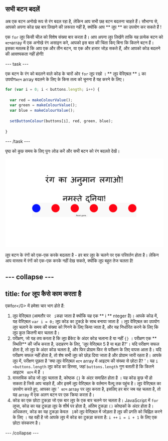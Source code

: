## सभी बटन बदलें

अब एक बटन अनोखे रूप से रंग बदल रहा है, लेकिन आप सभी छह बटन बदलना चाहते हैं। सौभाग्य से, आपको अपना कोड छह बार लिखने की ज़रूरत नहीं है, क्योंकि आप ** लूप ** का उपयोग कर सकते हैं !

एक `for` लूप किसी चीज़ को विशेष संख्या बार करता है। आप अपना लूप लिखेंगे ताकि यह प्रत्येक बटन को ` बटन `array में एक अनोखे रंग असाइन करे, आपको इस बात की चिंता किए बिना कि कितने बटन हैं। इसका मतलब है कि आप एक और तीन बटन, या एक और हजार जोड़ सकते हैं, और आपको कोड बदलने की आवश्यकता नहीं होगी!

--- task ---

एक बटन के रंग को बदलने वाले कोड के चारों ओर `for` लूप रखो । ** लूप वेरिएबल ** ` i ` का उपयोग` बटन ` array बदलने के लिए के किस तत्व को चुनना है यह करने के लिए।

```JavaScript
for (var i = 0; i < buttons.length; i++) {

  var red = makeColourValue();
  var green = makeColourValue();
  var blue = makeColourValue();

  setButtonColour(buttons[i], red, green, blue);

}
```

--- /task ---

पृष्ठ को कुछ समय के लिए पुनः लोड करें और सभी बटन को रंग बदलते देखें।

![सभी बटन अलग-अलग रंगों में बदल गए हैं।](images/1blue.png)

लूप बटन के रंगों को एक-एक करके बदलता है - हर बार लूप के चलने पर एक परिवर्तन होता है। लेकिन आप वास्तव में रंगों को एक-एक करके नहीं देख सकते, क्योंकि लूप बहुत तेज चलता है!

--- collapse ---
---
title: for लूप कैसे काम करता है
---

एक</code>for</0> में हमेशा चार भाग होते हैं:

1. लूप वेरिएबल (आमतौर पर ` i`कहा जाता है क्योंकि यह एक ** i ** nteger है)। आपके कोड में, यह वेरिएबल ` var i = 0; ` लूप कोड का टुकड़े के साथ बनाया जाता है । लूप वेरिएबल का उपयोग लूप चलाने के समय की संख्या को गिनने के लिए किया जाता है, और यह निर्धारित करने के लिए कि लूप कुल कितनी बार चलता है।
1. परीक्षण, जो यह तय करता है कि लूप ब्रैकेट के अंदर कोड चलाना है या नहीं ` {} ` । परीक्षण एक ** स्थिति** की जाँच करता है, उदाहरण के लिए, 'लूप वेरिएबल 5 है या बड़ा है?'। यदि परीक्षण सफल होता है, तो लूप के अंदर कोड चलता है, और फिर प्रोग्राम फिर से परीक्षण के लिए वापस आता है। यदि परीक्षण सफल नहीं होता है, तो शेष सभी लूप को छोड़ दिया जाता है और प्रोग्राम जारी रहता है। आपके लूप में, परीक्षण पूछता है 'क्या लूप वेरिएबल ` बटन ` array में आइटम की संख्या से छोटा है? '। यह ` i <buttons.length ` लूप कोड का हिस्सा, जहां ` buttons.length ` गुण बताती है कि कितने आइटम ` बटन` में हैं ।
1. वास्तविक कोड जो लूप चलाता है, कोष्ठक  ` {} ` के अंदर समाहित होता है । यह कोड कुछ भी हो सकता है जिसे आप चाहते हैं, और इसमें लूप वेरिएबल के वर्तमान वैल्यू तक पहुंच है। लूप वेरिएबल का उपयोग करते हुए, आपका लूप '` बटन` array पर लूप करता है, इसलिए हर बार जब यह चलता है, तो यह array में एक अलग बटन पर एक क्रिया करता है।
1. कोड का एक छोटा टुकड़ा जो एक बार लूप के एक बार चलने पर चलता है। JavaScript में `for` लूप्स, कोड का यह टुकड़ा लूप के शीर्ष पर होता है, अंतिम टुकड़ा ` () ` कोष्ठकों के अंदर होता है। अधिकतर, कोड का यह टुकड़ा केवल ` 1`को लूप वेरिएबल में जोड़ता है लूप की प्रगति को चिह्नित करने के लिए । यह वही है जो आपके लूप में कोड का टुकड़ा करता है: ` i ++ ` ` i = i + 1 ` के लिए एक छोटा संस्करण है।

--- /collapse ---
